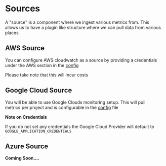 # Sources

A "source" is a component where we ingest various metrics from. This allows us
to have a plugin like structure where we can pull data from various places

## AWS Source

You can configure AWS cloudwatch as a source by providing a credentials under
the AWS section in the [config](./config.md#example)

Please take note that this will incur costs

## Google Cloud Source

You will be able to use Google Clouds monitoring setup. This will pull metrics
per project and is configurable in the [config](./config.md#example) file


**Note on Credentials**

If you do not set any credentials the Google Cloud Provider will default to
`GOOGLE_APPLICATION_CREDENTIALS`
## Azure Source
**Coming Soon....**
